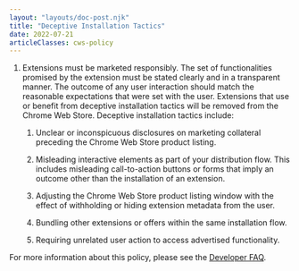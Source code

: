 ```yaml
---
layout: "layouts/doc-post.njk"
title: "Deceptive Installation Tactics"
date: 2022-07-21
articleClasses: cws-policy
---
```


1. Extensions must be marketed responsibly. The set of functionalities promised by the extension
   must be stated clearly and in a transparent manner. The outcome of any user interaction should
   match the reasonable expectations that were set with the user. Extensions that use or benefit
   from deceptive installation tactics will be removed from the Chrome Web Store. Deceptive
   installation tactics include:

    1. Unclear or inconspicuous disclosures on marketing collateral preceding the Chrome Web Store
       product listing.

    1. Misleading interactive elements as part of your distribution flow. This includes misleading
       call-to-action buttons or forms that imply an outcome other than the installation of an
       extension.

    1. Adjusting the Chrome Web Store product listing window with the effect of withholding or hiding extension metadata from the user.

    1. Bundling other extensions or offers within the same installation flow.

    1. Requiring unrelated user action to access advertised functionality.

For more information about this policy, please see the [Developer FAQ][faq].

[faq]: /docs/webstore/deceptive_installation_tactics/
